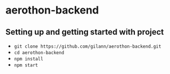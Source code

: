 # aerothon-backend

## Setting up and getting started with project
- `git clone https://github.com/gilann/aerothon-backend.git`
- `cd aerothon-backend`
- `npm install`
- `npm start`
